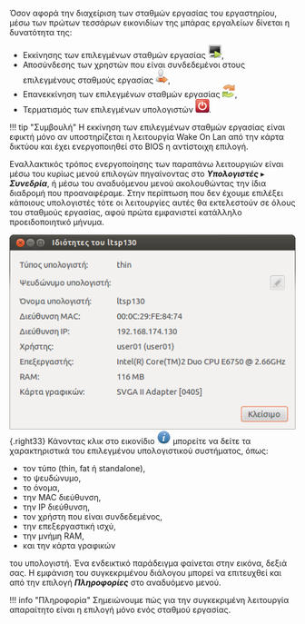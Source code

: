 Όσον αφορά την διαχείριση των σταθμών
εργασίας του εργαστηρίου, μέσω των πρώτων τεσσάρων εικονιδίων της
μπάρας εργαλείων δίνεται η δυνατότητα της:

  - Εκκίνησης των επιλεγμένων σταθμών εργασίας
    ![<File:Epoptes_startup_button.png>](Epoptes_startup_button.png
    "File:Epoptes_startup_button.png"),
  - Αποσύνδεσης των χρηστών που είναι συνδεδεμένοι στους επιλεγμένους
    σταθμούς εργασίας
    ![<File:Epoptes_logout_button.png>](Epoptes_logout_button.png
    "File:Epoptes_logout_button.png"),
  - Επανεκκίνηση των επιλεγμένων σταθμών εργασίας
    ![<File:Epoptes_reboot_button.png>](Epoptes_reboot_button.png
    "File:Epoptes_reboot_button.png"),
  - Τερματισμός των επιλεγμένων υπολογιστών
    ![<File:Epoptes_shutdown_button.png>](Epoptes_shutdown_button.png
    "File:Epoptes_shutdown_button.png").

!!! tip "Συμβουλή"
    Η εκκίνηση των επιλεγμένων σταθμών εργασίας είναι εφικτή
    μόνο αν υποστηρίζεται η λειτουργία Wake On Lan από την κάρτα δικτύου
    και έχει ενεργοποιηθεί στο BIOS η αντίστοιχη επιλογή.

Εναλλακτικός τρόπος ενεργοποίησης των παραπάνω λειτουργιών είναι μέσω
του κυρίως μενού επιλογών πηγαίνοντας στο ***Υπολογιστές*** ▸ ***Συνεδρία***,
ή μέσω του αναδυόμενου μενού ακολουθώντας την ίδια διαδρομή που προαναφέραμε.
Στην περίπτωση που δεν έχουμε επιλέξει κάποιους υπολογιστές τότε οι λειτουργίες αυτές
θα εκτελεστούν σε όλους του σταθμούς εργασίας, αφού πρώτα εμφανιστεί
κατάλληλο προειδοποιητικό μήνυμα.

![Epoptes_computer_info.png](Epoptes_computer_info.png){.right33}
Κάνοντας κλικ στο εικονίδιο
![<File:Epoptes_show_info_button.png>](Epoptes_show_info_button.png
"File:Epoptes_show_info_button.png") μπορείτε να δείτε τα χαρακτηριστικά
του επιλεγμένου υπολογιστικού συστήματος, όπως:

  - τον τύπο (thin, fat ή standalone),
  - το ψευδώνυμο,
  - το όνομα,
  - την MAC διεύθυνση,
  - την IP διεύθυνση,
  - τον χρήστη που είναι συνδεδεμένος,
  - την επεξεργαστική ισχύ,
  - την μνήμη RAM,
  - και την κάρτα γραφικών

του υπολογιστή. Ένα ενδεικτικό παράδειγμα φαίνεται στην εικόνα, δεξιά
σας. Η εμφάνιση του συγκεκριμένου διάλογου μπορεί να επιτευχθεί και
από την επιλογή ***Πληροφορίες*** στο αναδυόμενο μενού.

!!! info "Πληροφορία"
    Σημειώνουμε πώς για την συγκεκριμένη λειτουργία απαραίτητο είναι η επιλογή μόνο ενός σταθμού εργασίας.
